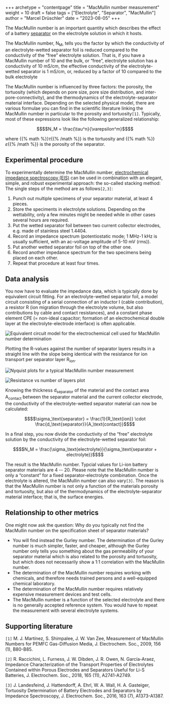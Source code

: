 +++
archetype = "contentpage"
title = "MacMullin number measurement"
weight = 10
draft = false
tags = ["Electrolyte", "Separator", "MacMullin"]
author = "Marcel Drüschler"
date = "2023-08-05"
+++

The MacMullin number is an important quantity which describes the effect of a battery [separator](/materials/current/separator/) on the electrolyte solution in which it hosts. 

The MacMullin number, N<sub>M</sub>, tells you the factor by which the conductivity of an electrolyte-wetted separator foil is reduced compared to the conductivity of the “free” electrolyte solution. That is, if you have a MacMullin number of 10 and the bulk, or “free”, electrolyte solution has a conductivity of 10 mS/cm, the effective conductivity of the electrolyte-wetted separator is 1 mS/cm, or, reduced by a factor of 10 compared to the bulk electrolyte

The MacMullin number is influenced by three factors: the porosity, the tortuosity (which depends on pore size, pore size distribution, and inter-pore-connectivity), and the thermodynamics of the electrolyte-separator material interface. Depending on the selected physical model, there are various formulae you can find in the scientific literature linking the MacMullin number in particular to the porosity and tortuosity`[1]`. Typically, most of these expressions look like the following generalized relationship:

```math
$$N_M = \frac{\tau^n}{\varepsilon^m}$$
```

where {{% math %}}$\tau${{% /math %}} is the tortuosity and {{% math %}}$\varepsilon${{% /math %}} is the porosity of the separator.

## Experimental procedure

To experimentally determine the MacMullin number, [electrochemical impedance spectroscopy (EIS)](/experimental-electrochemistry/eis/) can be used in combination with an elegant, simple, and robust experimental approach: the so-called stacking method: The single steps of the method are as follows`[2,3]`:

1. Punch out multiple specimens of your separator material, at least 4 pieces.
2. Store the speciments in electrolyte solutions. Depending on the wettability, only a few minutes might be needed while in other cases several hours are required.
3. Put the wetted separator foil between two current collector electrodes, e.g. made of stainless steel 1.4404.
4. Record an impedance spectrum (potentiostatic mode; 1 MHz-1 kHz is usually sufficient, with an ac-voltage amplitude of 5-10 mV (rms)).
5. Put another wetted separator foil on top of the other one.
6. Record another impedance spectrum for the two specimens being placed on each other.
7. Repeat that procedure at least four times.

## Data analysis

You now have to evaluate the impedance data, which is typically done by equivalent circuit fitting. For an electrolyte-wetted separator foil, a model circuit consisting of a serial connection of an inductor I (cable contribution), a resistor R (ion migration through the electrolyte volume, but also contributions by cable and contact resistances), and a constant phase element CPE (= non-ideal capacitor; formation of an electrochemical double layer at the electrolyte-electrode interface) is often applicable. 

![Equivalent circuit model for the electrochemical cell used for MacMullin number determination](/images/experimental-electrochemistry/macmullin1.png?width=300px)

Plotting the R-values against the number of separator layers results in a straight line with the slope being identical with the resistance for ion transport per separator layer R<sub>ion</sub>.

![Nyquist plots for a typical MacMullin number measurement](/images/experimental-electrochemistry/macmullin2.png?width=450px)


![Resistance vs number of layers plot](/images/experimental-electrochemistry/macmullin3.png?width=450px)

Knowing the thickness d<sub>separator</sub> of the material and the contact area A<sub>contact</sub> between the separator material and the current collector electrode, the conductivity of the electrolyte-wetted separator material can now be calculated:

```math
$$\sigma_\text{separator} = \frac{1}{R_\text{ion}} \cdot \frac{d_\text{separator}}{A_\text{contact}}$$
```

In a final step, you now divide the conductivity of the “free” electrolyte solution by the conductivity of the electrolyte-wetted separator foil:

```math
$$N_M = \frac{\sigma_\text{electrolyte}}{\sigma_\text{separator + electrolyte}}$$
```

The result is the MacMullin number. Typcial values for Li-ion battery separator materials are 4 -- 20. 
Please note that the MacMullin number is only a “constant” for a fixed separator-electrolyte combination. Once the electrolyte is altered, the MacMullin number can also vary`[3]`. The reason is that the MacMullin number is not only a function of the materials porosity and tortuosity, but also of the thermodynamics of the electrolyte-separator material interface; that is, the surface energies. 

## Relationship to other metrics

One might now ask the question: Why do you typically not find the MacMullin number on the specification sheet of separator materials?

- You will find instead the Gurley number. The determination of the Gurley number is much simpler, faster, and cheaper, although the Gurley number only tells you something about the gas permeability of your separator material which is also related to the porosity and tortuosity, but which does not necessarily show a 1:1 correlation with the MacMullin number.
- The determination of the MacMullin number requires working with chemicals, and therefore needs trained persons and a well-equipped chemical laboratory.
- The determination of the MacMullin number requires relatively expensive measurement devices and test cells.
- The MacMullin number is a function of the selected electrolyte and there is no generally accepted reference system. You would have to repeat the measurement with several electrolyte systems. 

## Supporting literature

`[1]` M. J. Martínez, S. Shimpalee, J. W. Van Zee, Measurement of MacMullin Numbers for PEMFC Gas-Diffusion Media, J. Electrochem. Soc., 2009, 156 (1), B80-B85.

`[2]` R. Raccichini, L. Furness, J. W. Dibden, J. R. Owen, N. García-Araez, Impedance Characterization of the Transport Properties of Electrolytes Contained within Porous Electrodes and Separators Useful for Li-S Batteries, J. Electrochem. Soc., 2018, 165 (11), A2741-A2749.

`[3]` J. Landesfeind, J. Hattendorff, A. Ehrl, W. A. Wall, H. A. Gasteiger, Tortuosity Determination of Battery Electrodes and Separators by Impedance Spectroscopy, J. Electrochem. Soc., 2016, 163 (7), A1373-A1387.
